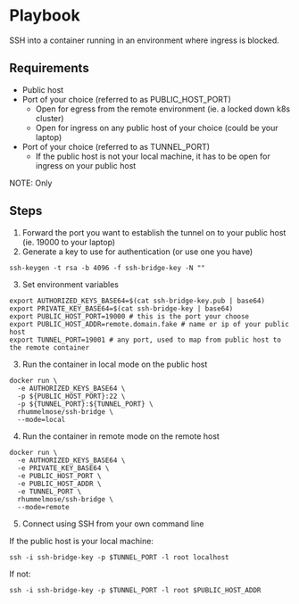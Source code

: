 # Playbook

SSH into a container running in an environment where ingress is blocked.

## Requirements
* Public host
* Port of your choice (referred to as PUBLIC_HOST_PORT)
  * Open for egress from the remote environment (ie. a locked down k8s cluster)
  * Open for ingress on any public host of your choice (could be your laptop)
* Port of your choice (referred to as TUNNEL_PORT)
  * If the public host is not your local machine, it has to be open for ingress on your public host

NOTE: Only 

## Steps
1. Forward the port you want to establish the tunnel on to your public host (ie. 19000 to your laptop)
2. Generate a key to use for authentication (or use one you have)
```cli
ssh-keygen -t rsa -b 4096 -f ssh-bridge-key -N ""
```
3. Set environment variables
```cli
export AUTHORIZED_KEYS_BASE64=$(cat ssh-bridge-key.pub | base64)
export PRIVATE_KEY_BASE64=$(cat ssh-bridge-key | base64)
export PUBLIC_HOST_PORT=19000 # this is the port your choose
export PUBLIC_HOST_ADDR=remote.domain.fake # name or ip of your public host
export TUNNEL_PORT=19001 # any port, used to map from public host to the remote container
```
3. Run the container in local mode on the public host
```cli
docker run \
  -e AUTHORIZED_KEYS_BASE64 \
  -p ${PUBLIC_HOST_PORT}:22 \
  -p ${TUNNEL_PORT}:${TUNNEL_PORT} \
  rhummelmose/ssh-bridge \
  --mode=local
```
4. Run the container in remote mode on the remote host
```cli
docker run \
  -e AUTHORIZED_KEYS_BASE64 \
  -e PRIVATE_KEY_BASE64 \
  -e PUBLIC_HOST_PORT \
  -e PUBLIC_HOST_ADDR \
  -e TUNNEL_PORT \
  rhummelmose/ssh-bridge \
  --mode=remote
```
5. Connect using SSH from your own command line

If the public host is your local machine:
```cli
ssh -i ssh-bridge-key -p $TUNNEL_PORT -l root localhost
```
If not:
```cli
ssh -i ssh-bridge-key -p $TUNNEL_PORT -l root $PUBLIC_HOST_ADDR
```
